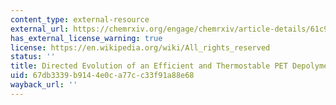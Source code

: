```yaml
---
content_type: external-resource
external_url: https://chemrxiv.org/engage/chemrxiv/article-details/61c9db381e13eb8ccc076210
has_external_license_warning: true
license: https://en.wikipedia.org/wiki/All_rights_reserved
status: ''
title: Directed Evolution of an Efficient and Thermostable PET Depolymerase.
uid: 67db3339-b914-4e0c-a77c-c33f91a88e68
wayback_url: ''
---
```

